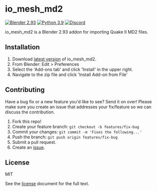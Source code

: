 # io_mesh_md2

[![Blender 2.93](https://img.shields.io/badge/blender-2.93-%23f4792b.svg)]() [![Python 3.9](https://img.shields.io/badge/python-3.9-blue.svg)]() [![Discord](https://img.shields.io/badge/Pixel%20Steak%20Community-chat-5865F2?logo=discord&logoColor=whitesmoke)](https://discord.gg/KvwmdXA)

io_mesh_md2 is a Blender 2.93 addon for importing Quake II MD2 files.

## Installation
1. Download [latest version](https://github.com/joshuaskelly/io_mesh_md2/releases/latest) of io_mesh_md2.
2. From Blender: Edit > Preferences
3. Select the 'Add-ons tab' and click 'Install' in the upper right.
4. Navigate to the zip file and click 'Install Add-on from File'

## Contributing
Have a bug fix or a new feature you'd like to see? Send it on over! Please make sure you create an issue that addresses your fix/feature so we can discuss the contribution.

1. Fork this repo!
2. Create your feature branch: `git checkout -b features/fix-bug`
3. Commit your changes: `git commit -m 'Fixes the following...'`
4. Push the branch: `git push origin features/fix-bug`
5. Submit a pull request.
6. Create an [issue](https://github.com/joshuaskelly/io_mesh_md2/issues/new).

## License
MIT

See the [license](./LICENSE) document for the full text.
